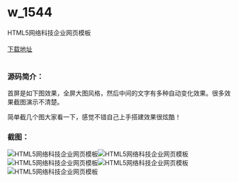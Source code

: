 # w_1544
HTML5网络科技企业网页模板
<br/></br>
[下载地址](https://www.uuid2.com/1544.html "下载地址")
<br/></br>
<h3>源码简介：</h3>
<p>首屏是如下图效果，全屏大图风格，然后中间的文字有多种自动变化效果。很多效果截图演示不清楚。<p>
<p>简单截几个图大家看一下，感觉不错自己上手搭建效果很炫酷！<p>
<h3>截图：</h3>
<img src="https://www.uuid2.com/wp-content/uploads/img/202109/21dbd97463.png" alt="HTML5网络科技企业网页模板"><img src="https://www.uuid2.com/wp-content/uploads/img/202109/267320a763.png" alt="HTML5网络科技企业网页模板"><img src="https://www.uuid2.com/wp-content/uploads/img/202109/430b6f5251.png" alt="HTML5网络科技企业网页模板"><img src="https://www.uuid2.com/wp-content/uploads/img/202109/f7f93e6912.png" alt="HTML5网络科技企业网页模板"><img src="https://www.uuid2.com/wp-content/uploads/img/202109/237e7fc287.png" alt="HTML5网络科技企业网页模板">
